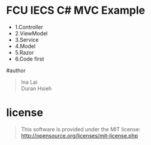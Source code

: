 # FCU IECS C# MVC Example
* 1.Controller
* 2.ViewModel
* 3.Service
* 4.Model
* 5.Razor
* 6.Code first

#author 
>Ina Lai  
>Duran Hsieh  

# license
>This software is provided under the MIT license:
>http://opensource.org/licenses/mit-license.php
